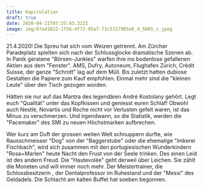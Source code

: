 ```yaml
---
title: Kapitulation
draft: true
date: 2020-04-21T07:35:43.322Z
image: img/07ad1022-1f56-4f72-95a7-71c5157985e6_4_5005_c.jpeg
---
```

21.4.2020! Die Spreu hat sich vom Weizen getrennt. Am Zürcher Paradeplatz spielten sich nach der Schlussglocke dramatische Szenen ab. In Panik geratene "Börsen-Junkies" warfen ihre ins bodenlose gefallenen Aktien aus dem "Fenster". AMS, Dufry, Autoneum, Flughafen Zürich,  Crédit Suisse, der ganze "Schrott" lag auf dem Müll. Bis zuletzt hatten dubiose Gestalten die Papiere zum Kauf empfohlen. Einmal mehr sind die "kleinen Leute" über den Tisch gezogen worden.

Hätten sie nur auf das Mantra des legendären André Kostolany gehört. Legt euch "Qualität" unter das Kopfkissen und geniesst euren Schlaf! Obwohl auch Nestlé, Novartis und Roche nicht vor Verlusten gefeit waren, ist das Minus zu verschmerzen. Und irgendwann, so die Statistik, werden die "Pacemaker" des SMI zu neuen Höchstmarken aufbrechen.

Wer kurz am Duft der grossen weiten Welt schnuppern durfte, wie Rausschmeisser "Dog"  von der "Baggerstube" oder die ehemalige "Imkerei Fischbach", wird sich zusammen mit den portugiesischen Wunderkindern "Rosa+Marlen" heute Nacht den Frust von der Seele trinken. Des einen Leid ist des andern Freud. Die "Hautevolée" geht derweil über Leichen. Sie zählt die Moneten und will immer noch mehr. Der Meistertrainer, die Schlossbesitzerin , der Dentalprofessor im Ruhestand und der "Messi" des Geldadels. Die Schlacht am kalten Buffet hat soeben begonnen.